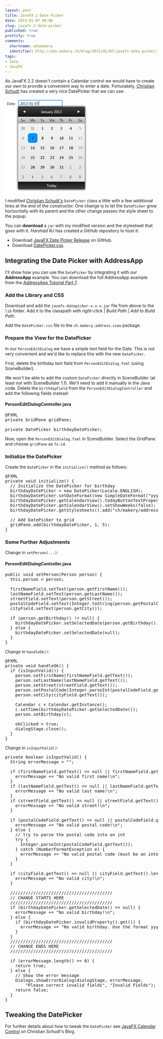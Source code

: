 ```yaml
---
layout: post
title: JavaFX 2 Date Picker
date: 2013-01-07 00:00
slug: javafx-2-date-picker
published: true
prettify: true
comments: 
  shortname: edumakery
  identifier: http://edu.makery.ch/blog/2013/01/07/javafx-date-picker/
tags:
- Java
- JavaFX
---
```


As JavaFX 2.2 doesn't contain a Calendar control we would have to create our own to provide a convenient way to enter a date. Fortunately, [Christian Schudt](http://myjavafx.blogspot.ch/2012/01/javafx-calendar-control.html) has created a very nice DatePicker that we can use:

![TableView Cell Renderer](/assets/blog/13-01-07-javafx-2-date-picker/javafx-date-picker.png)

I modified [Christian Schudt's](http://myjavafx.blogspot.ch/2012/01/javafx-calendar-control.html) `DatePicker` class a little with a few additional lines at the end of the constructor. One change is to let the `DatePicker` grow horizontally with its parent and the other change passes the style sheet to the popup.

You can **download** a `jar` with my modified version and the stylesheet that goes with it. *Harshad RJ* has created a GitHub repository to host it:

* Download [JavaFX Date Picker Release](https://github.com/hrj/javafxDatePicker/releases) on GitHub.
* Download [DatePicker.css](/assets/blog/13-01-07-javafx-2-date-picker/DatePicker.css)


## Integrating the Date Picker with AddressApp

I'll show how you can use the `DatePicker` by integrating it with our **AddressApp** example. You can download the full AddressApp example from the [AddressApp Tutorial Part 7](/java/javafx-2-tutorial-part7/).


### Add the Library and CSS

Download and add the `javafx-datepicker-x-x-x.jar` file from above to the `lib` folder. Add it to the classpath with *right-click | Build Path | Add to Build Path*.

Add the `DatePicker.css` file to the `ch.makery.address.view` package.


### Prepare the View for the DatePicker

In our `PersonEditDialog` we have a simple text field for the Date. This is not very convenient and we'd like to replace this with the new `DatePicker`. 

First, delete the birthday text field from `PersonEditDialog.fxml` (using SceneBuilder). 

We won't be able to add the custom `DatePicker` directly in SceneBuilder (at least not with SceneBuilder 1.1). We'll need to add it manually in the Java code. Delete the `birthdayField` from the `PersonEditDialogController` and add the following fields instead:


#### PersonEditDialogController.java

<pre class="prettyprint lang-java">
@FXML
private GridPane gridPane;

private DatePicker birthdayDatePicker;
</pre>

Now, open the `PersonEditDialog.fxml` in SceneBuilder. Select the GridPane and choose `gridPane` as `fx:id`.


### Initialize the DatePicker

Create the `DatePicker` in the `initialize()` method as follows:

<pre class="prettyprint lang-java">
@FXML
private void initialize() {
  // Initialize the DatePicker for birthday
  birthdayDatePicker = new DatePicker(Locale.ENGLISH);
  birthdayDatePicker.setDateFormat(new SimpleDateFormat("yyyy-MM-dd"));
  birthdayDatePicker.getCalendarView().todayButtonTextProperty().set("Today");
  birthdayDatePicker.getCalendarView().setShowWeeks(false);
  birthdayDatePicker.getStylesheets().add("ch/makery/address/view/DatePicker.css");
  
  // Add DatePicker to grid
  gridPane.add(birthdayDatePicker, 1, 5);
}
</pre>


### Some Further Adjustments

Change in `setPerson(...)`:

#### PersonEditDialogController.java

<pre class="prettyprint lang-java">
public void setPerson(Person person) {
  this.person = person;
  
  firstNameField.setText(person.getFirstName());
  lastNameField.setText(person.getLastName());
  streetField.setText(person.getStreet());
  postalCodeField.setText(Integer.toString(person.getPostalCode()));
  cityField.setText(person.getCity());
  
  if (person.getBirthday() != null) {
    birthdayDatePicker.setSelectedDate(person.getBirthday().getTime());
  } else {
    birthdayDatePicker.setSelectedDate(null);
  }
}
</pre>

Change in `handleOk()`:

<pre class="prettyprint lang-java">
@FXML
private void handleOk() {
  if (isInputValid()) {
    person.setFirstName(firstNameField.getText());
    person.setLastName(lastNameField.getText());
    person.setStreet(streetField.getText());
    person.setPostalCode(Integer.parseInt(postalCodeField.getText()));
    person.setCity(cityField.getText());
    
    Calendar c = Calendar.getInstance();
    c.setTime(birthdayDatePicker.getSelectedDate());
    person.setBirthday(c);
    
    okClicked = true;
    dialogStage.close();
  }
}
</pre>

Change in `isInputValid()`:

<pre class="prettyprint lang-java">
private boolean isInputValid() {
  String errorMessage = "";

  if (firstNameField.getText() == null || firstNameField.getText().length() == 0) {
    errorMessage += "No valid first name!\n"; 
  }
  if (lastNameField.getText() == null || lastNameField.getText().length() == 0) {
    errorMessage += "No valid last name!\n"; 
  }
  if (streetField.getText() == null || streetField.getText().length() == 0) {
    errorMessage += "No valid street!\n"; 
  }
  
  if (postalCodeField.getText() == null || postalCodeField.getText().length() == 0) {
    errorMessage += "No valid postal code!\n"; 
  } else {
    // try to parse the postal code into an int
    try {
      Integer.parseInt(postalCodeField.getText());
    } catch (NumberFormatException e) {
      errorMessage += "No valid postal code (must be an integer)!\n"; 
    }
  }
  
  if (cityField.getText() == null || cityField.getText().length() == 0) {
    errorMessage += "No valid city!\n"; 
  }
  
  ////////////////////////////////////////
  // CHANGE STARTS HERE
  ////////////////////////////////////////
  if (birthdayDatePicker.getSelectedDate() == null) {
    errorMessage += "No valid birthday!\n";
  } else {
    if (birthdayDatePicker.invalidProperty().get()) {
      errorMessage += "No valid birthday. Use the format yyyy-mm-dd!\n";
    }
  }
  ////////////////////////////////////////
  // CHANGE ENDS HERE
  ////////////////////////////////////////
  
  if (errorMessage.length() == 0) {
    return true;
  } else {
    // Show the error message
    Dialogs.showErrorDialog(dialogStage, errorMessage,
        "Please correct invalid fields", "Invalid Fields");
    return false;
  }
}
</pre>



## Tweaking the DatePicker

For further details about how to tweak the `DatePicker` see [JavaFX Calendar Control](http://myjavafx.blogspot.ch/2012/01/javafx-calendar-control.html) on Christian Schudt's Blog.

